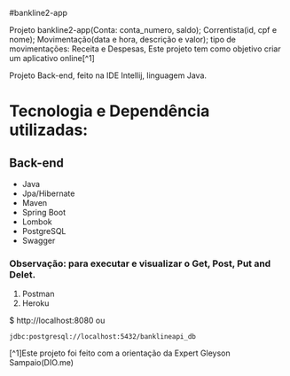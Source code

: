 #bankline2-app

Projeto bankline2-app(Conta: conta_numero, saldo); Correntista(id, cpf e nome); Movimentação(data e hora, descrição e valor); tipo de movimentações: Receita e Despesas, 
Este projeto tem como objetivo criar um aplicativo online[^1]

Projeto Back-end, feito na IDE Intellij, linguagem Java.

#  Tecnologia e Dependência utilizadas:
##  Back-end
-  Java  
-  Jpa/Hibernate
-  Maven
-  Spring Boot
-  Lombok
-  PostgreSQL
-  Swagger

###  Observação: para executar e visualizar o Get, Post, Put and Delet.
1. Postman
2. Heroku

$  http://localhost:8080 ou
```
jdbc:postgresql://localhost:5432/banklineapi_db
```

[^1]Este projeto foi feito com a orientação da Expert Gleyson Sampaio(DIO.me)
